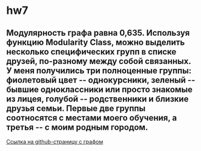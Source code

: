 # hw7
## Модулярность графа равна 0,635. Используя функцию Modularity Class, можно выделить несколько специфических групп в списке друзей, по-разному между собой связанных. У меня получились три полноценные группы: фиолетовый цвет -- однокурсники, зеленый -- бывшие одноклассники или просто знакомые из лицея, голубой -- родственники и близкие друзья семьи. Первые две группы соотносятся с местами моего обучения, а третья -- с моим родным городом.

[Ссылка на github-страницу с графом](https://oleschuk.github.io/hw7/)
